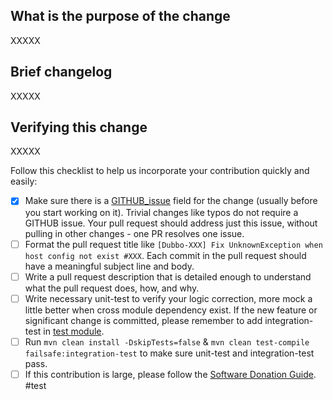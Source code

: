 ## What is the purpose of the change

XXXXX

## Brief changelog

XXXXX

## Verifying this change

XXXXX

Follow this checklist to help us incorporate your contribution quickly and easily:

- [x] Make sure there is a [GITHUB_issue](https://github.com/apache/incubator-dubbo/issues) field for the change (usually before you start working on it). Trivial changes like typos do not require a GITHUB issue. Your pull request should address just this issue, without pulling in other changes - one PR resolves one issue.
- [ ] Format the pull request title like `[Dubbo-XXX] Fix UnknownException when host config not exist #XXX`. Each commit in the pull request should have a meaningful subject line and body.
- [ ] Write a pull request description that is detailed enough to understand what the pull request does, how, and why.
- [ ] Write necessary unit-test to verify your logic correction, more mock a little better when cross module dependency exist. If the new feature or significant change is committed, please remember to add integration-test in [test module](https://github.com/apache/incubator-dubbo/tree/master/dubbo-test).
- [ ] Run `mvn clean install -DskipTests=false` & `mvn clean test-compile failsafe:integration-test` to make sure unit-test and integration-test pass.
- [ ] If this contribution is large, please follow the [Software Donation Guide](https://github.com/apache/incubator-dubbo/wiki/Software-donation-guide).
#test